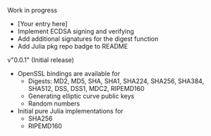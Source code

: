Work in progress
- [Your entry here]
- Implement ECDSA signing and verifying
- Add additional signatures for the digest function
- Add Julia pkg repo badge to README

v"0.0.1" (Initial release)
- OpenSSL bindings are available for
  - Digests: MD2, MD5, SHA, SHA1, SHA224, SHA256, SHA384, SHA512, DSS, DSS1, MDC2, RIPEMD160
  - Generating elliptic curve public keys
  - Random numbers
- Initial pure Julia implementations for
  - SHA256
  - RIPEMD160
  
